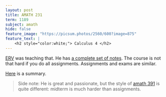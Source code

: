 ```yaml
---
layout: post
title: AMATH 231
term: 1189
subject: amath
hide: false
feature_image: "https://picsum.photos/2560/600?image=875"
feature_text: |
    <h2 style="color:white;"> Calculus 4 </h2>
---
```


[ERV](http://www.math.uwaterloo.ca/~ervrscay) was teaching that. He has [a complete set of notes](http://links.uwaterloo.ca/amath231). The course is not that hard if you do all assignments. Assignments and exams are similar.

[Here](/pdfs/1189/231.pdf) is a summary.

> Side note: He is great and passionate, but the style of [amath 391](/19-01/AMATH391/) is quite different: midterm is much harder than assignments.
